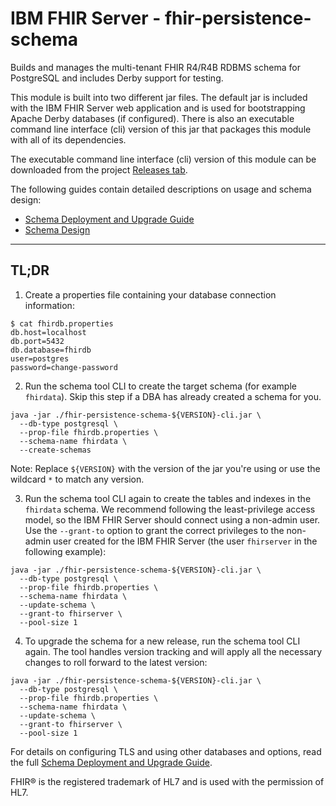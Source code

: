 # IBM FHIR Server - fhir-persistence-schema

Builds and manages the multi-tenant FHIR R4/R4B RDBMS schema for PostgreSQL and includes Derby support for testing.

This module is built into two different jar files. The default jar is included with the IBM FHIR Server web application and is used for bootstrapping Apache Derby databases (if configured). There is also an executable command line interface (cli) version of this jar that packages this module with all of its dependencies.

The executable command line interface (cli) version of this module can be downloaded from the project [Releases tab](https://github.com/LinuxForHealth/FHIR/releases).

The following guides contain detailed descriptions on usage and schema design:

* [Schema Deployment and Upgrade Guide](https://github.com/LinuxForHealth/FHIR/tree/main/fhir-persistence-schema/docs/SchemaToolUsageGuide.md)
* [Schema Design](https://github.com/LinuxForHealth/FHIR/tree/main/fhir-persistence-schema/docs/SchemaDesign.md)

---------
## TL;DR

1. Create a properties file containing your database connection information:

```
$ cat fhirdb.properties
db.host=localhost
db.port=5432
db.database=fhirdb
user=postgres
password=change-password
```

2. Run the schema tool CLI to create the target schema (for example `fhirdata`). Skip this step if a DBA has already created a schema for you.

``` shell
java -jar ./fhir-persistence-schema-${VERSION}-cli.jar \
  --db-type postgresql \
  --prop-file fhirdb.properties \
  --schema-name fhirdata \
  --create-schemas
```

Note: Replace `${VERSION}` with the version of the jar you're using or use the wildcard `*` to match any version.

3. Run the schema tool CLI again to create the tables and indexes in the `fhirdata` schema. We recommend following the least-privilege access model, so the IBM FHIR Server should connect using a non-admin user. Use the `--grant-to` option to grant the correct privileges to the non-admin user created for the IBM FHIR Server (the user `fhirserver` in the following example):

``` shell
java -jar ./fhir-persistence-schema-${VERSION}-cli.jar \
  --db-type postgresql \
  --prop-file fhirdb.properties \
  --schema-name fhirdata \
  --update-schema \
  --grant-to fhirserver \
  --pool-size 1
```


4. To upgrade the schema for a new release, run the schema tool CLI again. The tool handles version tracking and will apply all the necessary changes to roll forward to the latest version:

``` shell
java -jar ./fhir-persistence-schema-${VERSION}-cli.jar \
  --db-type postgresql \
  --prop-file fhirdb.properties \
  --schema-name fhirdata \
  --update-schema \
  --grant-to fhirserver \
  --pool-size 1
```

For details on configuring TLS and using other databases and options, read the full [Schema Deployment and Upgrade Guide](https://github.com/LinuxForHealth/FHIR/tree/main/fhir-persistence-schema/docs/SchemaToolUsageGuide.md).

FHIR® is the registered trademark of HL7 and is used with the permission of HL7.
